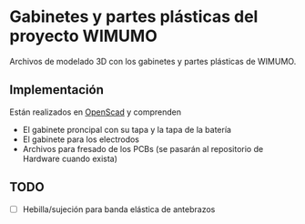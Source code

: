 # Gabinetes y partes plásticas del proyecto WIMUMO

Archivos de modelado 3D con los gabinetes y partes plásticas de WIMUMO. 

## Implementación

Están realizados en [OpenScad](https://openscad.org/) y comprenden

 - El gabinete proncipal con su tapa y la tapa de la batería
 - El gabinete para los electrodos
 - Archivos para fresado de los PCBs (se pasarán al repositorio de Hardware cuando exista)

## TODO

 - [ ] Hebilla/sujeción para banda elástica de antebrazos



